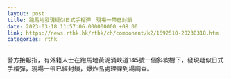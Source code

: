 ```yaml
---
layout: post
title: 跑馬地發現疑似日式手榴彈　現場一帶已封鎖
date: 2023-03-18 11:57:06.000000000 +08:00
link: https://news.rthk.hk/rthk/ch/component/k2/1692510-20230318.htm
categories: rthk
---
```


警方接報指，有外籍人士在跑馬地黃泥涌峽道145號一個斜坡樹下，發現疑似日式手榴彈，現場一帶已經封鎖，爆炸品處理課到場調查。
